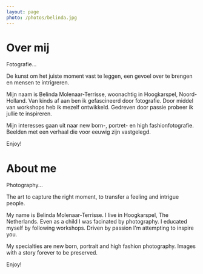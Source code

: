```yaml
---
layout: page
photo: /photos/belinda.jpg
---
```


<div lang="nl" markdown="1">

# Over mij

Fotografie...

De kunst om het juiste moment vast te leggen, een gevoel over te brengen en mensen te intrigreren.

Mijn naam is Belinda Molenaar-Terrisse, woonachtig in Hoogkarspel, Noord-Holland.
Van kinds af aan ben ik gefascineerd door fotografie. Door middel van workshops heb ik mezelf ontwikkeld.
Gedreven door passie probeer ik jullie te inspireren.

Mijn interesses gaan uit naar new born-, portret- en high fashionfotografie.<br/>
Beelden met een verhaal die voor eeuwig zijn vastgelegd.

Enjoy!
</div>

<div lang="en" markdown="1">

# About me

Photography...

The art to capture the right moment, to transfer a feeling and intrigue people.

My name is Belinda Molenaar-Terrisse. I live in Hoogkarspel, The Netherlands. Even as a child I was facinated by photography. I educated myself by following workshops. Driven by passion I'm attempting to inspire you.

My specialties are new born, portrait and high fashion photography. Images with a story forever to be preserved.

Enjoy!
</div>
